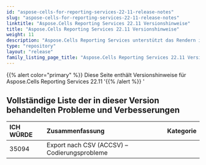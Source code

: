 ```yaml
---
id: "aspose-cells-for-reporting-services-22-11-release-notes"
slug: "aspose-cells-for-reporting-services-22-11-release-notes"
linktitle: "Aspose.Cells Reporting Services 22.11 Versionshinweise"
title: "Aspose.Cells Reporting Services 22.11 Versionshinweise"
weight: 11
description: "Aspose.Cells Reporting Services unterstützt das Rendern in verschiedene Formatberichte. zB Xlsx, Pdf, Json, Docx, Pptx, Html, Svg, Ods, Png und so weiter"
type: "repository"
layout: "release"
family_listing_page_title: "Aspose.Cells Reporting Services 22.11 Versionshinweise"
---
```

{{% alert color="primary" %}} 
Diese Seite enthält Versionshinweise für Aspose.Cells Reporting Services 22.11
'{{% /alert %}} '
## **Vollständige Liste der in dieser Version behandelten Probleme und Verbesserungen**

|**ICH WÜRDE**|**Zusammenfassung**|**Kategorie**|
|:- |:- |:- |
|35094 | Export nach CSV (ACCSV) – Codierungsprobleme|
